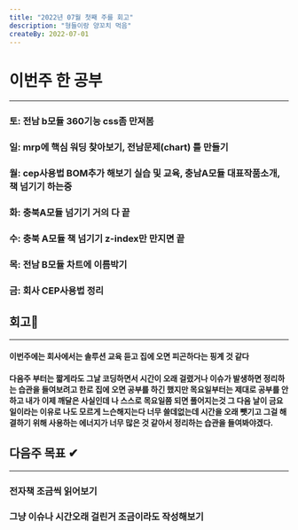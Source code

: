 ```yaml
---
title: "2022년 07월 첫째 주를 회고"
description: "형들이랑 양꼬치 먹음"
createBy: 2022-07-01
---
```

# 이번주 한 공부
---
### 토: 전남 b모듈 360기능 css좀 만져봄
### 일: mrp에 핵심 워딩 찾아보기, 전남문제(chart) 틀 만들기
### 월: cep사용법 BOM추가 해보기 실습 및 교육, 충남A모듈 대표작품소개, 책 넘기기 하는중
### 화: 충북A모듈 넘기기 거의 다 끝
### 수: 충북 A모듈 책 넘기기 z-index만 만지면 끝
### 목: 전남 B모듈 차트에 이름박기
### 금: 회사 CEP사용법 정리


## 회고🎇
---
#### 이번주에는 회사에서는 솔루션 교육 듣고 집에 오면 피곤하다는 핑계 것 같다
#### 다음주 부터는 짧게라도 그날 코딩하면서 시간이 오래 걸렸거나 이슈가 발생하면 정리하는 습관을 들여보려고 한로 집에 오면 공부를 하긴 했지만 목요일부터는 제대로 공부를 안하고 내가 이제 깨달은 사실인데 나 스스로 목요일쯤 되면 풀어지는것 그 다음 날이 금요일이라는 이유로 나도 모르게 느슨해지는다 너무 쓸데없는데 시간을 오래 뺏기고 그걸 해결하기 위해 사용하는 에너지가 너무 많은 것 같아서 정리하는 습관을 들여봐야겠다.

## 다음주 목표 ✔
---
### 전자책 조금씩 읽어보기
### 그냥 이슈나 시간오래 걸린거 조금이라도 작성해보기
